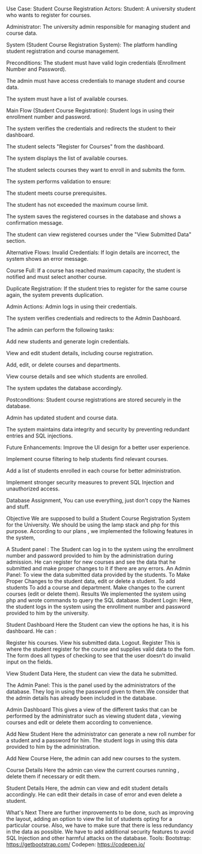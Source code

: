 Use Case: Student Course Registration
Actors:
Student: A university student who wants to register for courses.

Administrator: The university admin responsible for managing student and course data.

System (Student Course Registration System): The platform handling student registration and course management.

Preconditions:
The student must have valid login credentials (Enrollment Number and Password).

The admin must have access credentials to manage student and course data.

The system must have a list of available courses.

Main Flow (Student Course Registration):
Student logs in using their enrollment number and password.

The system verifies the credentials and redirects the student to their dashboard.

The student selects "Register for Courses" from the dashboard.

The system displays the list of available courses.

The student selects courses they want to enroll in and submits the form.

The system performs validation to ensure:

The student meets course prerequisites.

The student has not exceeded the maximum course limit.

The system saves the registered courses in the database and shows a confirmation message.

The student can view registered courses under the "View Submitted Data" section.

Alternative Flows:
Invalid Credentials: If login details are incorrect, the system shows an error message.

Course Full: If a course has reached maximum capacity, the student is notified and must select another course.

Duplicate Registration: If the student tries to register for the same course again, the system prevents duplication.

Admin Actions:
Admin logs in using their credentials.

The system verifies credentials and redirects to the Admin Dashboard.

The admin can perform the following tasks:

Add new students and generate login credentials.

View and edit student details, including course registration.

Add, edit, or delete courses and departments.

View course details and see which students are enrolled.

The system updates the database accordingly.

Postconditions:
Student course registrations are stored securely in the database.

Admin has updated student and course data.

The system maintains data integrity and security by preventing redundant entries and SQL injections.

Future Enhancements:
Improve the UI design for a better user experience.

Implement course filtering to help students find relevant courses.

Add a list of students enrolled in each course for better administration.

Implement stronger security measures to prevent SQL Injection and unauthorized access.


Database Assignment, You can use everything, just don't copy the Names and stuff.

Objective
We are supposed to build a Student Course Registration System for the University. We should be using the lamp stack and php for this purpose. According to our plans , we implemented the following features in the system,

A Student panel :
The Student can log in to the system using the enrollment number and password provided to him by the administration during admission.
He can register for new courses and see the data that he submitted and make proper changes to it if there are any errors. An Admin Panel:
To view the data submitted data provided by the students.
To Make Proper Changes to the student data, edit or delete a student.
To add students
To add a course and department.
Make changes to the current courses (edit or delete them).
Results
We implemented the system using php and wrote commands to query the SQL database.
Student Login:
Here, the student logs in the system using the enrollment number and password provided to him by the university.

Student Dashboard
Here the Student can view the options he has, it is his dashboard. He can :

Register his courses.
View his submitted data.
Logout.
Register
This is where the student register for the course and supplies valid data to the fom. The form does all types of checking to see that the user doesn’t do invalid input on the fields.

View Student Data
Here, the student can view the data he submitted.

The Admin Panel:
This is the panel used by the administrators of the database. They log in using the password given to them.We consider that the admin details has already been included in the database.

Admin Dashboard
This gives a view of the different tasks that can be performed by the administrator such as viewing student data , viewing courses and edit or delete them according to convenience.

Add New Student
Here the administrator can generate a new roll number for a student and a password for him. The student logs in using this data provided to him by the administration.

Add New Course
Here, the admin can add new courses to the system.

Course Details
Here the admin can view the current courses running , delete them if necessary or edit them.

Student Details
Here, the admin can view and edit student details accordingly. He can edit their details in case of error and even delete a student.

What's Next
There are further improvements to be done, such as improving the layout, adding an option to view the list of students opting for a particular course. Also, we have to make sure that there is less redundancy in the data as possible.
We have to add additional security features to avoid SQL Injection and other harmful attacks on the database.
Tools:
Bootstrap: https://getbootstrap.com/ Codepen: https://codepen.io/
